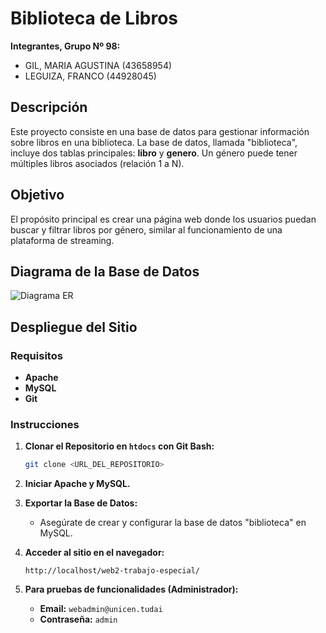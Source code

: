# Biblioteca de Libros

**Integrantes, Grupo Nº 98:**
- GIL, MARIA AGUSTINA (43658954)
- LEGUIZA, FRANCO (44928045)

## Descripción

Este proyecto consiste en una base de datos para gestionar información sobre libros en una biblioteca. La base de datos, llamada "biblioteca", incluye dos tablas principales: **libro** y **genero**. Un género puede tener múltiples libros asociados (relación 1 a N).

## Objetivo

El propósito principal es crear una página web donde los usuarios puedan buscar y filtrar libros por género, similar al funcionamiento de una plataforma de streaming.

## Diagrama de la Base de Datos

![Diagrama ER](https://github.com/user-attachments/assets/29f24e98-591a-4014-b34c-d155008d3483)

## Despliegue del Sitio

### Requisitos
- **Apache**
- **MySQL**
- **Git**

### Instrucciones

1. **Clonar el Repositorio en `htdocs` con Git Bash:**
   ```bash
   git clone <URL_DEL_REPOSITORIO>
   ```

2. **Iniciar Apache y MySQL.**

3. **Exportar la Base de Datos:**
   - Asegúrate de crear y configurar la base de datos "biblioteca" en MySQL.

4. **Acceder al sitio en el navegador:**
   ```
   http://localhost/web2-trabajo-especial/
   ```

5. **Para pruebas de funcionalidades (Administrador):**
   - **Email:** `webadmin@unicen.tudai`
   - **Contraseña:** `admin`

